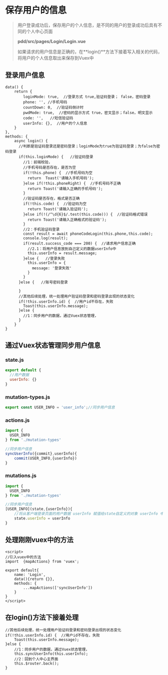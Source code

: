 # 保存用户的信息

> 用户登录成功后，保存用户的个人信息，是不同的用户的登录成功后具有不同的个人中心页面
>
> **pdd/src/pages/Login/Login.vue**
>
> 如果请求的用户信息是正确的，在**login()**方法下接着写入相关的代码，将用户的个人信息取出来保存到Vuex中

## 登录用户信息

```vue
data() {
	return {
	    loginMode: true,  //登录方式 true,验证码登录； false，密码登录
     	phone: '', //手机号码
      	countDown: 0,  //验证码倒计时
      	pwdMode: true,  //密码的显示方式 true，密文显示；false，明文显示
      	code: '',   //短信验证码
     	userInfo: {},  //用户的个人信息
	}
},
methods: {
	async login() {
      //判断是验证码登录还是密码登录；loginMode为true为验证码登录；为false为密码登录
      if(this.loginMode) {   //验证码登录
        //1：前端校验，
        //手机号码是否存在，是否为空
        if(!this.phone) {  //手机号码为空
          return  Toast('请输入手机号码');
        }else if(!this.phoneRight) {  //手机号码不正确
          return Toast('请输入正确的手机号码');
        }
        //验证码是否存在，格式是否正确
        if(!this.code) {  //验证码为空
          return Toast('请输入验证码');
        }else if(!(/^\d{6}$/.test(this.code))) {  //验证码格式错误
          return Toast('请输入正确格式的验证码');
        }
        //2：手机验证码登录
        const result = await phoneCodeLogin(this.phone,this.code);
        console.log(result);
        if(result.success_code === 200) {  //请求用户信息正确
          //2.1：将用户信息放到自己定义的数据userInfo中
          this.userInfo = result.message;
        }else {   //登录失败
          this.userInfo = {
            message: '登录失败'
          }
        }
      }else {   //账号密码登录

      }
      //其他后续处理，统一处理用户验证码登录和密码登录出现的状态变化
      if(!this.userInfo.id) {  //用户id不存在，失败
        Toast(this.userInfo.message);
      }else {
        //1：同步用户的数据，通过Vuex状态管理，
      }
    }
}
```

## 通过Vuex状态管理同步用户信息

### state.js

```javascript
export default {
  //用户数据
  userInfo: {}
}
```

### mutation-types.js

```javascript
export const USER_INFO = 'user_info';//同步用户信息
```

### actions.js

```javascript
import {
  USER_INFO
} from './mutation-types'

//同步用户信息
syncUserInfo({commit},userInfo){
    commit(USER_INFO,{userInfo})
}
```

### mutations.js

```javascript
import {
  USER_INFO
} from './mutation-types'

//同步用户信息
[USER_INFO](state,{userInfo}){
    //将从客户端登录页面的用户数据 userInfo 赋值给state自定义的对象 userInfo 中
    state.userInfo = userInfo
}
```

## 处理刚刚vuex中的方法

```vue
<script>
//引入vuex中的方法
import  {mapActions} from 'vuex';
    
export default{
    name: 'Login',
    data(){return {}},
    methods: {
        ...mapActions(['syncUserInfo'])
    }
}
</script>
```

## 在login()方法下接着处理

```vue
//其他后续处理，统一处理用户验证码登录和密码登录出现的状态变化
if(!this.userInfo.id) {  //用户id不存在，失败
	Toast(this.userInfo.message);
}else {
	//1：同步用户的数据，通过Vuex状态管理，
	this.syncUserInfo(this.userInfo);
	//2：回到个人中心主界面
	this.$router.back();
}
```